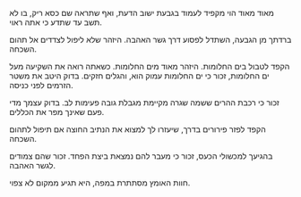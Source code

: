 מאוד מאוד הוי מקפיד לעמוד בגבעת ישוב הדעת, ואף שתראה שם כסא ריק, בו לא תשב עד שתדע כי אתה ראוי.

ברדתך מן הגבעה, השתדל לפסוע דרך גשר האהבה. היזהר שלא ליפול לצדדים אל תהום השכחה.

הקפד לטבול בים החלומות.
היזהר מאוד מים החלומות.
כשאתה רואה את השקיעה מעל ים החלומות, זכור כי ים החלומות עמוק הוא, והגלים חזקים. בדוק היטב את משטר הזרמים לפני כניסה.

זכור כי רכבת ההרים ששמה שגרה מקיימת מגבלת גובה פעימות לב. בדוק עצמך מדי פעם שאינך מפר את הכללים.

הקפד לפזר פירורים בדרך, שיעזרו לך למצוא את הנתיב החוצה אם תיפול לתהום השכחה.

בהגיעך למכשולי הכעס, זכור כי מעבר להם נמצאת ביצת הפחד.
זכור שהם צמודים לגשר האהבה.

חוות האומץ מסתתרת במפה, היא תגיע ממקום לא צפוי.